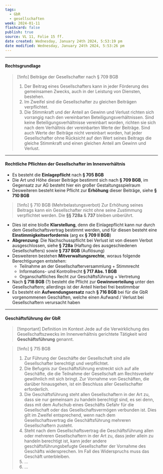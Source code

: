 ```yaml
---
tags:
  - GbR
  - gesellschaften
week: 2024-01-11
flashcard: false
publish: true
source: VL 11, Folie 15 ff.
date created: Wednesday, January 24th 2024, 5:53:19 pm
date modified: Wednesday, January 24th 2024, 5:53:26 pm
---
```

***
#### Rechtsgrundlage

> [!info] Beiträge der Gesellschafter nach § 709 BGB 
> 1. Der Beitrag eines Gesellschafters kann in jeder Förderung des gemeinsamen Zwecks, auch in der Leistung von Diensten, bestehen.
> 2. Im Zweifel sind die Gesellschafter zu gleichen Beiträgen verpflichtet.
> 3. Die Stimmkraft und der Anteil an Gewinn und Verlust richten sich vorrangig nach den vereinbarten Beteiligungsverhältnissen. Sind keine Beteiligungsverhältnisse vereinbart worden, richten sie sich nach dem Verhältnis der vereinbarten Werte der Beiträge. Sind auch Werte der Beiträge nicht vereinbart worden, hat jeder Gesellschafter ohne Rücksicht auf den Wert seines Beitrags die gleiche Stimmkraft und einen gleichen Anteil am Gewinn und Verlust.

***
#### Rechtliche Pflichten der Gesellschafter im Innenverhältnis

- Es besteht die **Einlagepflicht** nach **§ 705 BGB**
- Die Art und Höhe dieser Beiträge bestimmt sich nach **§ 709 BGB**, im Gegensatz zur AG besteht hier ein großer Gestaltungsspielraum
- Desweiteren besteht keine Pflicht zur **Erhöhung** dieser Beiträge, siehe **§ 710 BGB**

> [!info] § 710 BGB (Mehrbelastungsverbot)
> Zur Erhöhung seines Beitrags kann ein Gesellschafter nicht ohne seine Zustimmung verpflichtet werden. Die **§§ 728a** & **737** bleiben unberührt.

- Dies ist eine bloße **Klarstellung**, denn die Einlagepflicht kann nur durch dem Gesellschaftsvertrag bestimmt werden, und für diesen besteht eine **Einstimmigkeitserfordernis** (arg ex **§ 709 II BGB**)
- **Abgrenzung**: Die Nachschusspflicht bei Verlust ist von diesem Verbot ausgeschlossen, siehe **§ 728a** (Haftung des ausgeschiedenen Gesellschafters) sowie **§ 737 BGB** (Auflösung)
- Desweiteren bestehen **Mitverwaltungsrechte**, woraus folgende Berechtigungen entstehen:
	- Teilnahme an der Gesellschafterversammlung + Stimmrecht
	- Informations- und Kontrollrecht **§ 717 Abs. 1 BGB**
	- Organschaftliches Recht zur Geschäftsführung + Vertretung
- Nach **§ 718 BGB** (?) besteht die Pflicht zur **Gewinnverteilung** unter den Gesellschaftern; allerdings ist der Anteil hierbei frei bestimmbar
- Es besteht ein **Aufwendungsersatz** nach **§ 716 BGB** bei für die GbR vorgenommenen Geschäften, welche einen Aufwand / Verlust bei Gesellschaftern verursacht haben

***
#### Geschäftsführung der GbR

> [!important] Definition im Kontext 
> Jede auf die Verwirklichung des Gesellschaftszwecks im Innenverhältnis gerichtete Tätigkeit wird **Geschäftsführung** genannt.

> [!info] § 715 BGB
> 1. Zur Führung der Geschäfte der Gesellschaft sind alle Gesellschafter berechtigt und verpflichtet.
> 2. Die Befugnis zur Geschäftsführung erstreckt sich auf alle Geschäfte, die die Teilnahme der Gesellschaft am Rechtsverkehr gewöhnlich mit sich bringt. Zur Vornahme von Geschäften, die darüber hinausgehen, ist ein Beschluss aller Gesellschafter erforderlich.
> 3. Die Geschäftsführung steht allen Gesellschaftern in der Art zu, dass sie nur gemeinsam zu handeln berechtigt sind, es sei denn, dass mit dem Aufschub eines Geschäfts Gefahr für die Gesellschaft oder das Gesellschaftsvermögen verbunden ist. Dies gilt im Zweifel entsprechend, wenn nach dem Gesellschaftsvertrag die Geschäftsführung mehreren Gesellschaftern zusteht.
> 4. Steht nach dem Gesellschaftsvertrag die Geschäftsführung allen oder mehreren Gesellschaftern in der Art zu, dass jeder allein zu handeln berechtigt ist, kann jeder andere geschäftsführungsbefugte Gesellschafter der Vornahme des Geschäfts widersprechen. Im Fall des Widerspruchs muss das Geschäft unterbleiben.
> 5. …
> 6. …

